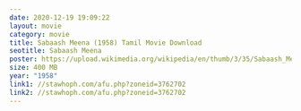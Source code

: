 ```yaml
---
date: 2020-12-19 19:09:22
layout: movie
category: movie
title: Sabaash Meena (1958) Tamil Movie Download
seotitle: Sabaash Meena
poster: https://upload.wikimedia.org/wikipedia/en/thumb/3/35/Sabaash_Meena.jpg/220px-Sabaash_Meena.jpg
size: 400 MB
year: "1958"
link1: //stawhoph.com/afu.php?zoneid=3762702
link2: //stawhoph.com/afu.php?zoneid=3762702
---
```

